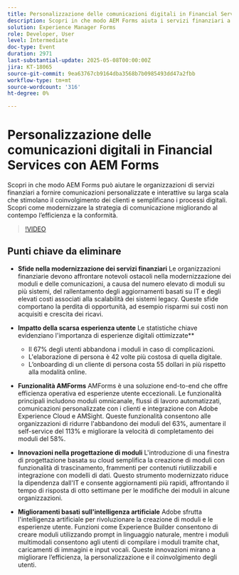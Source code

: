 ```yaml
---
title: Personalizzazione delle comunicazioni digitali in Financial Services con AEM Forms
description: Scopri in che modo AEM Forms aiuta i servizi finanziari a fornire comunicazioni personalizzate e scalabili che migliorano il coinvolgimento, l’efficienza e la conformità.
solution: Experience Manager Forms
role: Developer, User
level: Intermediate
doc-type: Event
duration: 2971
last-substantial-update: 2025-05-08T00:00:00Z
jira: KT-18065
source-git-commit: 9ea63767cb9164dba3568b7b0985493dd47a2fbb
workflow-type: tm+mt
source-wordcount: '316'
ht-degree: 0%

---
```



# Personalizzazione delle comunicazioni digitali in Financial Services con AEM Forms

Scopri in che modo AEM Forms può aiutare le organizzazioni di servizi finanziari a fornire comunicazioni personalizzate e interattive su larga scala che stimolano il coinvolgimento dei clienti e semplificano i processi digitali. Scopri come modernizzare la strategia di comunicazione migliorando al contempo l’efficienza e la conformità.

>[!VIDEO](https://video.tv.adobe.com/v/3458104/?learn=on&enablevpops)

## Punti chiave da eliminare

* **Sfide nella modernizzazione dei servizi finanziari** Le organizzazioni finanziarie devono affrontare notevoli ostacoli nella modernizzazione dei moduli e delle comunicazioni, a causa del numero elevato di moduli su più sistemi, del rallentamento degli aggiornamenti basati su IT e degli elevati costi associati alla scalabilità dei sistemi legacy. Queste sfide comportano la perdita di opportunità, ad esempio risparmi sui costi non acquisiti e crescita dei ricavi.

* **Impatto della scarsa esperienza utente** Le statistiche chiave evidenziano l&#39;importanza di esperienze digitali ottimizzate**

   * Il 67% degli utenti abbandona i moduli in caso di complicazioni.
   * L&#39;elaborazione di persona è 42 volte più costosa di quella digitale.
   * L’onboarding di un cliente di persona costa 55 dollari in più rispetto alla modalità online.

* **Funzionalità AMForms** AMForms è una soluzione end-to-end che offre efficienza operativa ed esperienze utente eccezionali. Le funzionalità principali includono moduli omnicanale, flussi di lavoro automatizzati, comunicazioni personalizzate con i clienti e integrazione con Adobe Experience Cloud e AMSight. Queste funzionalità consentono alle organizzazioni di ridurre l&#39;abbandono dei moduli del 63%, aumentare il self-service del 113% e migliorare la velocità di completamento dei moduli del 58%.

* **Innovazioni nella progettazione di moduli** L&#39;introduzione di una finestra di progettazione basata su cloud semplifica la creazione di moduli con funzionalità di trascinamento, frammenti per contenuti riutilizzabili e integrazione con modelli di dati. Questo strumento modernizzato riduce la dipendenza dall&#39;IT e consente aggiornamenti più rapidi, affrontando il tempo di risposta di otto settimane per le modifiche dei moduli in alcune organizzazioni.

* **Miglioramenti basati sull&#39;intelligenza artificiale** Adobe sfrutta l&#39;intelligenza artificiale per rivoluzionare la creazione di moduli e le esperienze utente. Funzioni come Experience Builder consentono di creare moduli utilizzando prompt in linguaggio naturale, mentre i moduli multimodali consentono agli utenti di compilare i moduli tramite chat, caricamenti di immagini e input vocali. Queste innovazioni mirano a migliorare l’efficienza, la personalizzazione e il coinvolgimento degli utenti.